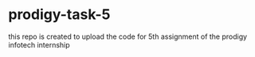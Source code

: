 # prodigy-task-5
this repo is created to upload the code for 5th assignment of the prodigy infotech internship
